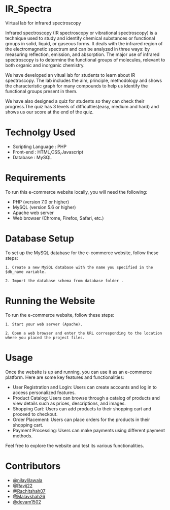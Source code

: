 # IR_Spectra
 Virtual lab for infrared spectroscopy


Infrared spectroscopy (IR spectroscopy or vibrational spectroscopy) is a technique used to study and identify chemical substances or functional groups in solid, liquid, or gaseous forms. It deals with the infrared region of the electromagnetic spectrum and can be analyzed in three ways: by measuring reflection, emission, and absorption. The major use of infrared spectroscopy is to determine the functional groups of molecules, relevant to both organic and inorganic chemistry.

We have developed an vitual lab for students to learn about IR spectroscopy. The lab includes the aim, principle, methodology and shows the characteristic graph for many compounds to help us identify the functional groups present in them.

We have also designed a quiz for students so they can check their progress.The quiz has 3 levels of difficulties(easy, medium and hard) and shows us our score at the end of the quiz. 

# Technolgy Used

- Scripting Language : PHP
- Front-end : HTML,CSS,Javascript
- Database : MySQL

# Requirements

To run this e-commerce website locally, you will need the following:

- PHP (version 7.0 or higher)
- MySQL (version 5.6 or higher)
- Apache web server
- Web browser (Chrome, Firefox, Safari, etc.)

# Database Setup

To set up the MySQL database for the e-commerce website, follow these steps:

    1. Create a new MySQL database with the name you specified in the $db_name variable.

    2. Import the database schema from database folder .
    

# Running the Website

To run the e-commerce website, follow these steps:

    1. Start your web server (Apache).

    2. Open a web browser and enter the URL corresponding to the location where you placed the project files.

# Usage

Once the website is up and running, you can use it as an e-commerce platform. Here are some key features and functionalities:

- User Registration and Login: Users can create accounts and log in to access personalized features.
- Product Catalog: Users can browse through a catalog of products and view details such as prices, descriptions, and images.
- Shopping Cart: Users can add products to their shopping cart and proceed to checkout.
- Order Placement: Users can place orders for the products in their shopping cart.
- Payment Processing: Users can make payments using different payment methods.

Feel free to explore the website and test its various functionalities.

# Contributors

- [@nilaylilawala](https://github.com/nilaylilawala)
- [@Ravij22](https://github.com/Ravij22)
- [@Rachitshah07](https://github.com/rachitshah07)
- [@Malavshah26](https://github.com/Malavshah26)
- [@devam1502](https://github.com/devam1502)

